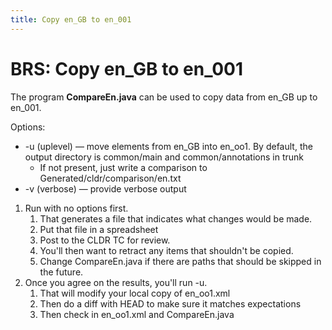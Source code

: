 ```yaml
---
title: Copy en_GB to en_001
---
```



# BRS: Copy en\_GB to en\_001

The program **CompareEn.java** can be used to copy data from en\_GB up to en\_001.

Options:

-   \-u (uplevel) — move elements from en\_GB into en\_oo1. By default, the output directory is common/main and common/annotations in trunk
    -   If not present, just write a comparison to Generated/cldr/comparison/en.txt
-   \-v (verbose) — provide verbose output

1.  Run with no options first.
    1.  That generates a file that indicates what changes would be made.
    2.  Put that file in a spreadsheet
    3.  Post to the CLDR TC for review.
    4.  You'll then want to retract any items that shouldn't be copied.
    5.  Change CompareEn.java if there are paths that should be skipped in the future.
2.  Once you agree on the results, you'll run -u.
    1.  That will modify your local copy of en\_oo1.xml
    2.  Then do a diff with HEAD to make sure it matches expectations
    3.  Then check in en\_oo1.xml and CompareEn.java

